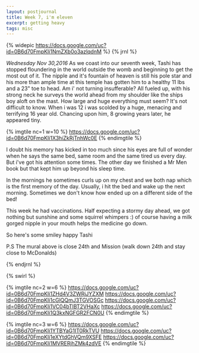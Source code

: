 ```yaml
---
layout: postjournal
title: Week 7, i'm eleven
excerpt: getting heavy
tags: misc
---
```


{% widepic https://docs.google.com/uc?id=0B6d70FmpKIi1NmZXb0o3azlqdnM %}
{% jrnl %}

*Wednesday Nov 30,2016* As we coast into our seventh week, Tashi has stopped
floundering in the world outside the womb and beginning to get the most out of
it. The nipple and it's fountain of heaven is still his pole star and his more
than ample time at this temple has gotten him to a healthy 11 lbs and a 23" toe
to head. Am i' not turning insufferable?  All fueled up, with his strong neck he
surveys the world ahead from my shoulder like the ships boy aloft on the
mast. How large and huge everything must seem? It's not difficult to know. When
i was 12 i was scolded by a huge, menacing and terrifying 16 year old. Chancing
upon him, 8 growing years later, he appeared tiny.  

{% imgtile nc=1 w=10 %}
https://docs.google.com/uc?id=0B6d70FmpKIi1X3hiZkRjTnhWc0E
{% endimgtile %}

I doubt his memory has kicked in too much since his eyes are full of wonder when
he says the same bed, same room and the same tired us every day. But i've got
his attention some times. The other day we finished a Mr Men book but that kept
him up beyond his sleep time.

In the mornings he sometimes curls up on my chest and we both nap which is the
first memory of the day. Usually, i hit the bed and wake up the next
morning. Sometimes we don't know how ended up on a different side of the bed!

This week he had vaccinations. Half expecting a stormy day ahead, we got nothing
but sunshine and some squirrel whimpers :) of course having a milk gorged nipple
in your mouth helps the medicine go down.

So here's some smiley happy Tashi

P.S The mural above is close 24th and Mission (walk down 24th and stay close to McDonalds)

{% endjrnl %}





{% swirl %}




{% imgtile nc=2 w=6 %}
https://docs.google.com/uc?id=0B6d70FmpKIi1ZHd4V3ZWRjJYZXM
https://docs.google.com/uc?id=0B6d70FmpKIi1cGlQQmJ3TGVOSGc
https://docs.google.com/uc?id=0B6d70FmpKIi1VC04bTlBT2VHaXc
https://docs.google.com/uc?id=0B6d70FmpKIi1Q3kxNGFGR2FCN0U
{% endimgtile %}


{% imgtile nc=3 w=6 %}
https://docs.google.com/uc?id=0B6d70FmpKIi1YTBYaG1IT0RkTVU
https://docs.google.com/uc?id=0B6d70FmpKIi1eXYtdGhVQm9XSFE
https://docs.google.com/uc?id=0B6d70FmpKIi1MVRERjhZMk4zdVE
{% endimgtile %}


